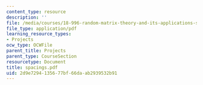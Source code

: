```yaml
---
content_type: resource
description: ''
file: /media/courses/18-996-random-matrix-theory-and-its-applications-spring-2004/2d9e7294135677bf66daab2939532b91_spacings.pdf
file_type: application/pdf
learning_resource_types:
- Projects
ocw_type: OCWFile
parent_title: Projects
parent_type: CourseSection
resourcetype: Document
title: spacings.pdf
uid: 2d9e7294-1356-77bf-66da-ab2939532b91
---
```

